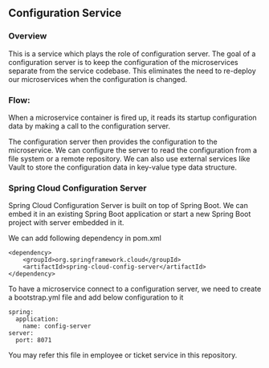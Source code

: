 ## Configuration Service

### Overview
This is a service which plays the role of configuration server. The goal of a configuration server is to keep the configuration of the microservices separate from the service codebase. This eliminates the need to re-deploy our microservices when the configuration is changed.

### Flow:
When a microservice container is fired up, it reads its startup configuration data by making a call to the configuration server.

The configuration server then provides the configuration to the microservice. We can configure the server to read the configuration from a file system or a remote repository. We can also use external services like Vault to store the configuration data in key-value type data structure.

### Spring Cloud Configuration Server
Spring Cloud Configuration Server is built on top of Spring Boot. We can embed it in an existing Spring Boot application or start a new Spring Boot project with server embedded in it.

We can add following dependency in pom.xml

```
<dependency>
	<groupId>org.springframework.cloud</groupId>
	<artifactId>spring-cloud-config-server</artifactId>
</dependency>
```

To have a microservice connect to a configuration server, we need to create a bootstrap.yml file and add below configuration to it

```
spring:
  application:
    name: config-server
server:
  port: 8071
```

You may refer this file in employee or ticket service in this repository.